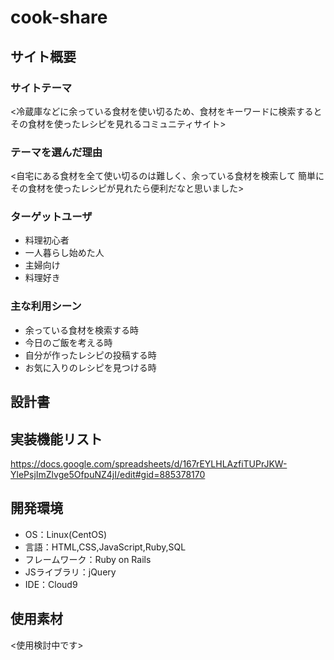 # cook-share

## サイト概要
### サイトテーマ
<冷蔵庫などに余っている食材を使い切るため、食材をキーワードに検索すると
その食材を使ったレシピを見れるコミュニティサイト>

### テーマを選んだ理由
<自宅にある食材を全て使い切るのは難しく、余っている食材を検索して
簡単にその食材を使ったレシピが見れたら便利だなと思いました>

### ターゲットユーザ
- 料理初心者
- 一人暮らし始めた人
- 主婦向け
- 料理好き

### 主な利用シーン
- 余っている食材を検索する時
- 今日のご飯を考える時
- 自分が作ったレシピの投稿する時
- お気に入りのレシピを見つける時

## 設計書


## 実装機能リスト
https://docs.google.com/spreadsheets/d/167rEYLHLAzfiTUPrJKW-YlePsjImZlvge5OfpuNZ4jI/edit#gid=885378170

## 開発環境
- OS：Linux(CentOS)
- 言語：HTML,CSS,JavaScript,Ruby,SQL
- フレームワーク：Ruby on Rails
- JSライブラリ：jQuery
- IDE：Cloud9

## 使用素材
<使用検討中です>



